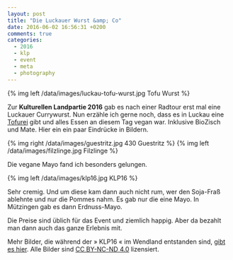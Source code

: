 ```yaml
---
layout: post
title: "Die Luckauer Wurst &amp; Co"
date: 2016-06-02 16:56:31 +0200
comments: true
categories:
  - 2016
  - klp
  - event
  - meta
  - photography
---
```

{% img left /data/images/luckau-tofu-wurst.jpg Tofu Wurst %}

Zur **Kulturellen Landpartie 2016** gab es nach einer Radtour erst mal
eine Luckauer Currywurst. Nun erzähle ich gerne noch, dass es in
Luckau eine [Tofurei][tofurei] gibt und alles Essen an diesem Tag vegan war.
Inklusive BioZisch und Mate. Hier ein ein paar Eindrücke in Bildern.

{% img right /data/images/guestritz.jpg 430 Guestritz %}
{% img left /data/images/filzlinge.jpg Filzlinge %}

Die vegane Mayo fand ich besonders gelungen.

{% img left /data/images/klp16.jpg KLP16 %}

Sehr cremig. Und um diese kam dann auch nicht rum, wer den Soja-Fraß
ablehnte und nur die Pommes nahm. Es gab nur die eine Mayo. In
Mützingen gab es dann Erdnuss-Mayo.

Die Preise sind üblich für das Event und ziemlich happig. Aber da
bezahlt man dann auch das ganze Erlebnis mit.

Mehr Bilder, die während der » KLP16 « im Wendland entstanden sind, [gibt
es hier][klp16]. Alle Bilder sind [CC BY-NC-ND 4.0][cc] lizensiert.

[cc]: https://creativecommons.org/licenses/by-nc-nd/4.0/
[tofurei]: http://tofurei-wendland.de/
[klp16]: /data/parallax/2016-06-02/
